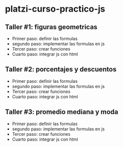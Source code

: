 # platzi-curso-practico-js




## Taller #1: figuras geometricas 

- Primer paso: definir las formulas
- segundo paso: implementar las formulas en js
- Tercer paso: crear funciones
- Cuarto paso: integrar js con html


## Taller #2: porcentajes y descuentos

- Primer paso: definir las formulas
- segundo paso: implementar las formulas en js
- Tercer paso: crear funciones
- Cuarto paso: integrar js con html

## Taller #3: promedio mediana y moda

- Primer paso: definir las formulas
- segundo paso: implementar las formulas en js
- Tercer paso: crear funciones
- Cuarto paso: integrar js con html